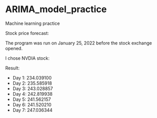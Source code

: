 # ARIMA_model_practice
Machine learning practice

Stock price forecast:

The program was run on January 25, 2022 before the stock exchange opened.

I chose NVDIA stock:

Result:
* Day 1: 234.039100
* Day 2: 235.585918
* Day 3: 243.028857
* Day 4: 242.819938
* Day 5: 241.562157
* Day 6: 241.520210
* Day 7: 247.036344

